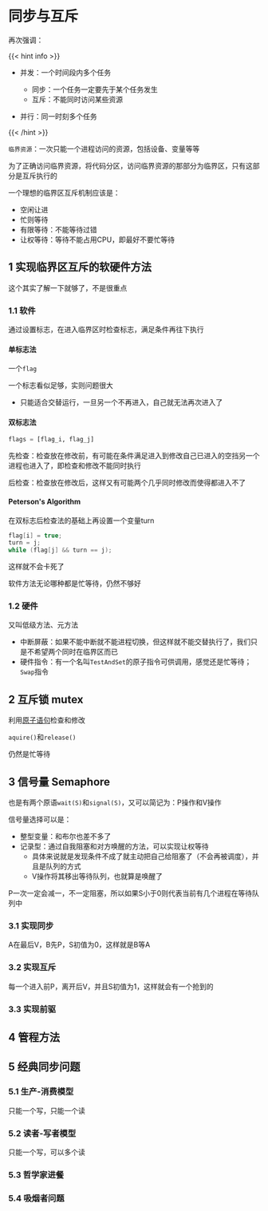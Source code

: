 # 同步与互斥

再次强调：

{{< hint info >}}
- 并发：一个时间段内多个任务
  - 同步：一个任务一定要先于某个任务发生
  - 互斥：不能同时访问某些资源

- 并行：同一时刻多个任务

{{< /hint >}}

`临界资源`：一次只能一个进程访问的资源，包括设备、变量等等

为了正确访问临界资源，将代码分区，访问临界资源的那部分为临界区，只有这部分是互斥执行的



一个理想的临界区互斥机制应该是：

- 空闲让进
- 忙则等待
- 有限等待：不能等待过错
- 让权等待：等待不能占用CPU，即最好不要忙等待

## 1 实现临界区互斥的软硬件方法

这个其实了解一下就够了，不是很重点

### 1.1 软件

通过设置标志，在进入临界区时检查标志，满足条件再往下执行

#### 单标志法

一个`flag`

一个标志看似足够，实则问题很大

- 只能适合交替运行，一旦另一个不再进入，自己就无法再次进入了

#### 双标志法

```python
flags = [flag_i, flag_j]
```

先检查：检查放在修改前，有可能在条件满足进入到修改自己已进入的空挡另一个进程也进入了，即检查和修改不能同时执行

后检查：检查放在修改后，这样又有可能两个几乎同时修改而使得都进入不了

#### Peterson's Algorithm

在双标志后检查法的基础上再设置一个变量turn

```c++
flag[i] = true;
turn = j;
while (flag[j] && turn == j);
```

这样就不会卡死了



软件方法无论哪种都是忙等待，仍然不够好

### 1.2 硬件

又叫低级方法、元方法

- 中断屏蔽：如果不能中断就不能进程切换，但这样就不能交替执行了，我们只是不希望两个同时在临界区而已
- 硬件指令：有一个名叫`TestAndSet`的原子指令可供调用，感觉还是忙等待；`Swap`指令

## 2 互斥锁 mutex

利用<u>原子语句</u>检查和修改

`aquire()`和`release()`

仍然是忙等待

## 3 信号量 Semaphore

也是有两个原语`wait(S)`和`signal(S)`，又可以简记为：P操作和V操作

信号量选择可以是：

- 整型变量：和布尔也差不多了
- 记录型：通过自我阻塞和对方唤醒的方法，可以实现让权等待
  - 具体来说就是发现条件不成了就主动把自己给阻塞了（不会再被调度），并且是队列的方式
  - V操作将其移出等待队列，也就算是唤醒了

P一次一定会减一，不一定阻塞，所以如果S小于0则代表当前有几个进程在等待队列中

### 3.1 实现同步

A在最后V，B先P，S初值为0，这样就是B等A

### 3.2 实现互斥

每一个进入前P，离开后V，并且S初值为1，这样就会有一个抢到的

### 3.3 实现前驱



## 4 管程方法



## 5 经典同步问题

### 5.1 生产-消费模型

只能一个写，只能一个读

### 5.2 读者-写者模型

只能一个写，可以多个读

### 5.3 哲学家进餐



### 5.4 吸烟者问题

